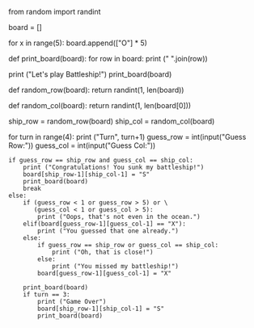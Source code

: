 from random import randint

board = []

for x in range(5):
    board.append(["O"] * 5)

def print_board(board):
    for row in board:
        print (" ".join(row))

print ("Let's play Battleship!")
print_board(board)

def random_row(board):
    return randint(1, len(board))

def random_col(board):
    return randint(1, len(board[0]))

ship_row = random_row(board)
ship_col = random_col(board)

for turn in range(4):
    print ("Turn", turn+1)
    guess_row = int(input("Guess Row:"))
    guess_col = int(input("Guess Col:"))
    
    if guess_row == ship_row and guess_col == ship_col:
        print ("Congratulations! You sunk my battleship!")
        board[ship_row-1][ship_col-1] = "S"
        print_board(board)
        break
    else:
        if (guess_row < 1 or guess_row > 5) or \
           (guess_col < 1 or guess_col > 5):
            print ("Oops, that's not even in the ocean.")
        elif(board[guess_row-1][guess_col-1] == "X"):
            print ("You guessed that one already.")
        else:
            if guess_row == ship_row or guess_col == ship_col:
                print ("Oh, that is close!")
            else:
                print ("You missed my battleship!")
            board[guess_row-1][guess_col-1] = "X"

        print_board(board)
        if turn == 3:
            print ("Game Over")
            board[ship_row-1][ship_col-1] = "S"
            print_board(board)

